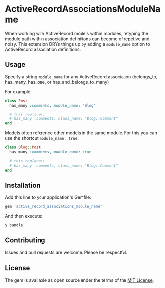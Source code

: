 # ActiveRecordAssociationsModuleName
When working with ActiveRecord models within modules, retyping the module path within association definitions can become of repetive and noisy. This extension DRYs things up by adding a `module_name` option to ActiveRecord association definitions.

## Usage
Specify a string `module_name` for any ActiveRecord association (belongs_to, has_many, has_one, or has_and_belongs_to_many)

For example:

```ruby
class Post
  has_many :comments, module_name: "Blog"

  # this replaces:
  # has_many :comments, class_name: "Blog::Comment"
end

```

Models often reference other models in the same module. For this you can use the shortcut `module_name: true`.

```ruby
class Blog::Post
  has_many :comments, module_name: true

  # this replaces:
  # has_many :comments, class_name: "Blog::Comment"
end

```

## Installation
Add this line to your application's Gemfile:

```ruby
gem 'active_record_associations_module_name'
```

And then execute:
```bash
$ bundle
```

## Contributing
Issues and pull requests are welcome. Please be respectful.

## License
The gem is available as open source under the terms of the [MIT License](https://opensource.org/licenses/MIT).
